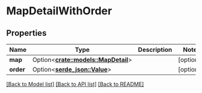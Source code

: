 # MapDetailWithOrder

## Properties

Name | Type | Description | Notes
------------ | ------------- | ------------- | -------------
**map** | Option<[**crate::models::MapDetail**](MapDetail.md)> |  | [optional]
**order** | Option<[**serde_json::Value**](.md)> |  | [optional]

[[Back to Model list]](../README.md#documentation-for-models) [[Back to API list]](../README.md#documentation-for-api-endpoints) [[Back to README]](../README.md)


